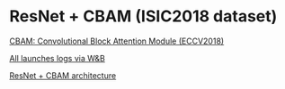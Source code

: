 # ResNet + CBAM (ISIC2018 dataset)
[CBAM: Convolutional Block Attention Module (ECCV2018)](http://openaccess.thecvf.com/content_ECCV_2018/html/Sanghyun_Woo_Convolutional_Block_Attention_ECCV_2018_paper.html)

[All launches logs via W&B](https://wandb.ai/komour)

[ResNet + CBAM architecture](https://miro.com/app/board/o9J_laaEDS4=/)
